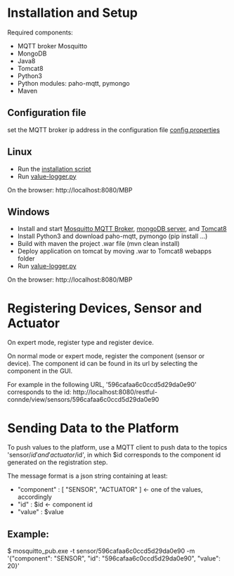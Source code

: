 # Installation and Setup
Required components:
- MQTT broker Mosquitto
- MongoDB
- Java8
- Tomcat8
- Python3
- Python modules: paho-mqtt, pymongo
- Maven

## Configuration file
set the MQTT broker ip address in the configuration file [config.properties](config.properties)

## Linux 
- Run the [installation script](install.sh)
- Run [value-logger.py](python-scripts/value-logger.py)

On the browser: http://localhost:8080/MBP

## Windows
- Install and start [Mosquitto MQTT Broker](https://mosquitto.org/download/), [mongoDB server](https://www.mongodb.com/download-center?jmp=nav#community), and [Tomcat8](https://tomcat.apache.org/download-80.cgi)
- Install Python3 and download paho-mqtt, pymongo (pip install ...)
- Build with maven the project .war file (mvn clean install)
- Deploy application on tomcat by moving .war to Tomcat8 webapps folder
- Run [value-logger.py](python-scripts/value-logger.py)

On the browser: http://localhost:8080/MBP

# Registering Devices, Sensor and Actuator
On expert mode, register type and register device.

On normal mode or expert mode, register the component (sensor or device). 
The component id can be found in its url by selecting the component in the GUI. 

For example in the following URL, '596cafaa6c0ccd5d29da0e90' corresponds to the id:
http://localhost:8080/restful-connde/view/sensors/596cafaa6c0ccd5d29da0e90


# Sending Data to the Platform

To push values to the platform, use a MQTT client to push data to the topics 'sensor/$id' and 'actuator/$id', in which $id corresponds to the component id generated on the registration step.

The message format is a json string containing at least:
 - "component" : [ "SENSOR", "ACTUATOR" ] <- one of the values, accordingly
 - "id" : $id <- component id
 - "value" : $value

## Example:

$ mosquitto_pub.exe -t sensor/596cafaa6c0ccd5d29da0e90 -m '{"component": "SENSOR", "id": "596cafaa6c0ccd5d29da0e90", "value": 20}'
